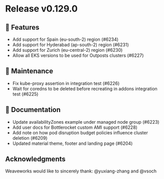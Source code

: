 # Release v0.129.0

## 🚀 Features

- Add support for Spain (eu-south-2) region (#6234)
- Add support for Hyderabad (ap-south-2) region (#6231)
- Add support for Zurich (eu-central-2) region (#6230)
- Allow all EKS versions to be used for Outposts clusters (#6227)

## 🧰 Maintenance

- Fix kube-proxy assertion in integration test (#6226)
- Wait for coredns to be deleted before recreating in addons integration test (#6225)

## 📝 Documentation

- Update availabilityZones example under managed node group (#6223)
- Add user docs for Bottlerocket custom AMI support (#6228)
- Add note on how pod disruption budget policies influence cluster deletion (#6209)
- Updated material theme, footer and landing page (#6204)

## Acknowledgments
Weaveworks would like to sincerely thank:
@yuxiang-zhang and @vsoch
